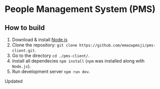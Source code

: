 # People Management System (PMS)

## How to build

1. Download & install [Node.js](https://nodejs.org/en/download/ "Node.js")
1. Clone the repository: `git clone https://github.com/emazwpmsji/pms-client.git`.
1. Go to the directory `cd ./pms-client/`.
1. Install all dependecies `npm install` (`npm` was installed along with `Node.js`).
1. Run development server `npm run dev`.

Updated
